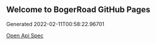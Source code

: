 ## Welcome to BogerRoad GitHub Pages

Generated 2022-02-11T00:58:22.96701

[Open Api Spec](./openapi.yaml)
